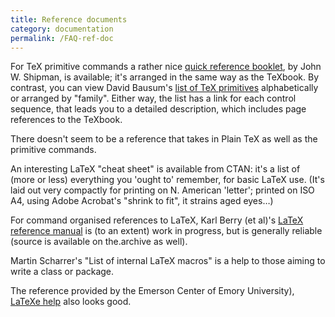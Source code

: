 ```yaml
---
title: Reference documents
category: documentation
permalink: /FAQ-ref-doc
---
```


For TeX primitive commands a rather nice 
[quick reference booklet](http://www.nmt.edu/tcc/help/pubs/texcrib.pdf),
by John W.&nbsp;Shipman, is available; it's arranged in the same way as the
TeXbook.  By contrast, you can view David Bausum's 
[list of TeX primitives](http://www.tug.org/utilities/plain/cseq.html)
alphabetically or arranged by "family".  Either way, the list has a
link for each control sequence, that leads you to a detailed
description, which includes page references to the TeXbook.

There doesn't seem to be a reference that takes in Plain TeX as
well as the primitive commands.

An interesting LaTeX "cheat sheet" is available from CTAN:
it's a list of (more or less) everything you 'ought to' remember, for
basic LaTeX use. 
(It's laid out very compactly for printing on N. American 'letter';
printed on ISO A4, using Adobe Acrobat's "shrink to fit",
it strains aged eyes&hellip;) 

For command organised references to LaTeX,  Karl Berry (et
al)'s 
[LaTeX reference manual](https://puszcza.gnu.org.ua/software/latexrefman/) is (to
an extent) work in progress, but is generally reliable (source is
available on the.archive as well).

Martin Scharrer's "List of internal LaTeX macros" is a help to
those aiming to write a class or package.

The reference provided by the Emerson Center of Emory
University), 
[LaTeXe help](http://www.emerson.emory.edu/services/latex/latex2e/latex2e_toc.html)
also looks good.

